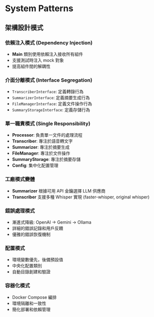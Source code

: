 # System Patterns

## 架構設計模式

### 依賴注入模式 (Dependency Injection)
- **Main** 類別使用依賴注入接收所有組件
- 支援測試時注入 mock 對象
- 提高組件間的解耦性

### 介面分離模式 (Interface Segregation)
- `TranscriberInterface`: 定義轉錄行為
- `SummarizerInterface`: 定義摘要生成行為
- `FileManagerInterface`: 定義文件操作行為
- `SummaryStorageInterface`: 定義存儲行為

### 單一職責模式 (Single Responsibility)
- **Processor**: 負責單一文件的處理流程
- **Transcriber**: 專注於語音轉文字
- **Summarizer**: 專注於摘要生成
- **FileManager**: 專注於文件操作
- **SummaryStorage**: 專注於摘要存儲
- **Config**: 集中化配置管理

### 工廠模式變體
- **Summarizer** 根據可用 API 金鑰選擇 LLM 供應商
- **Transcriber** 支援多種 Whisper 實現 (faster-whisper, original whisper)

### 錯誤處理模式
- 漸進式降級: OpenAI → Gemini → Ollama
- 詳細的錯誤記錄和用戶反饋
- 優雅的錯誤恢復機制

### 配置模式
- 環境變數優先，後備預設值
- 中央化配置類別
- 自動目錄創建和驗證

### 容器化模式
- Docker Compose 編排
- 環境隔離和一致性
- 簡化部署和依賴管理